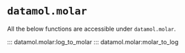 # `datamol.molar`

All the below functions are accessible under `datamol.molar`.

::: datamol.molar:log_to_molar
::: datamol.molar:molar_to_log

